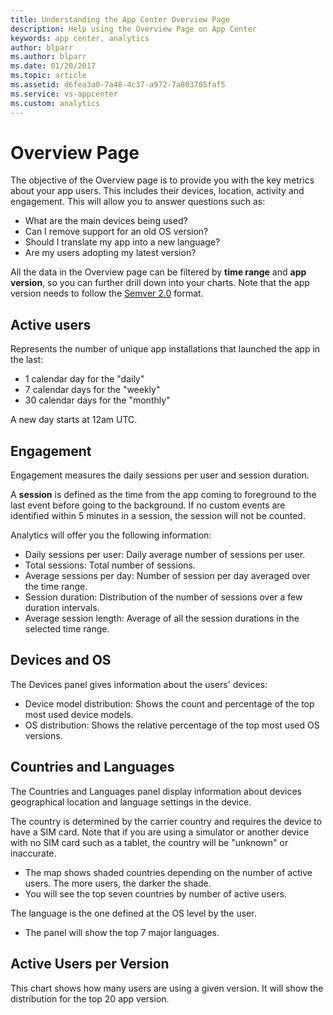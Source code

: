 ```yaml
---
title: Understanding the App Center Overview Page
description: Help using the Overview Page on App Center
keywords: app center, analytics
author: blparr
ms.author: blparr
ms.date: 01/20/2017
ms.topic: article
ms.assetid: d6fea3a0-7a48-4c37-a972-7a803705faf5
ms.service: vs-appcenter
ms.custom: analytics
---
```


# Overview Page

The objective of the Overview page is to provide you with the key metrics about your app users. This includes their devices, location, activity and engagement. This will allow you to answer questions such as:

- What are the main devices being used?
- Can I remove support for an old OS version?
- Should I translate my app into a new language?
- Are my users adopting my latest version?

All the data in the Overview page can be filtered by **time range** and **app version**, so you can further drill down into your charts. Note that the app version needs to follow the [Semver 2.0](http://semver.org/spec/v2.0.0.html) format.

## Active users

Represents the number of unique app installations that launched the app in the last:

- 1 calendar day for the "daily"
- 7 calendar days for the "weekly"
- 30 calendar days for the "monthly"

A new day starts at 12am UTC.

## Engagement

Engagement measures the daily sessions per user and session duration.

A **session** is defined as the time from the app coming to foreground to the last event before going to the background. If no custom events are identified within 5 minutes in a session, the session will not be counted.

Analytics will offer you the following information:

- Daily sessions per user: Daily average number of sessions per user.
- Total sessions: Total number of sessions.
- Average sessions per day: Number of session per day averaged over the time range.
- Session duration: Distribution of the number of sessions over a few duration intervals.
- Average session length: Average of all the session durations in the selected time range.

## Devices and OS

The Devices panel gives information about the users' devices:

- Device model distribution: Shows the count and percentage of the top most used device models. 
- OS distribution: Shows the relative percentage of the top most used OS versions.

## Countries and Languages

The Countries and Languages panel display information about devices geographical location and language settings in the device.

The country is determined by the carrier country and requires the device to have a SIM card. Note that if you are using a simulator or another device with no SIM card such as a tablet, the country will be "unknown" or inaccurate.

- The map shows shaded countries depending on the number of active users. The more users, the darker the shade.
- You will see the top seven countries by number of active users.

The language is the one defined at the OS level by the user.

- The panel will show the top 7 major languages.

## Active Users per Version

This chart shows how many users are using a given version. It will show the distribution for the top 20 app version.
